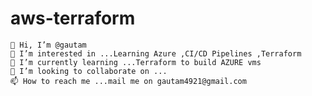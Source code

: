 # aws-terraform
    👋 Hi, I’m @gautam
    👀 I’m interested in ...Learning Azure ,CI/CD Pipelines ,Terraform
    🌱 I’m currently learning ...Terraform to build AZURE vms
    💞️ I’m looking to collaborate on ...
    📫 How to reach me ...mail me on gautam4921@gmail.com

